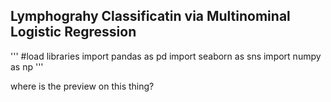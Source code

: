 ## Lymphograhy Classificatin via Multinominal Logistic Regression

'''
#load libraries
import pandas as pd
import seaborn as sns
import numpy as np
'''

where is the preview on this thing?

